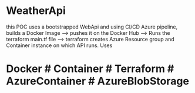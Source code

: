 # WeatherApi
this POC uses a bootstrapped WebApi and using CI/CD Azure pipeline, builds a Docker Image --> pushes it on the Docker Hub --> Runs the terraform main.tf file --> terraform creates Azure Resource group and Container instance on which API runs. 
Uses 
# Docker # Container # Terraform # AzureContainer # AzureBlobStorage

